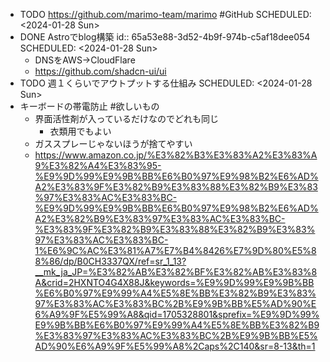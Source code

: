 - TODO https://github.com/marimo-team/marimo #GitHub
  SCHEDULED: <2024-01-28 Sun>
- DONE Astroでblog構築
  id:: 65a53e88-3d52-4b9f-974b-c5af18dee054
  SCHEDULED: <2024-01-28 Sun>
	- DNSをAWS→CloudFlare
	- https://github.com/shadcn-ui/ui
- TODO 週１くらいでアウトプットする仕組み
  SCHEDULED: <2024-01-28 Sun>
- キーボードの帯電防止 #欲しいもの
	- 界面活性剤が入っているだけなのでどれも同じ
		- 衣類用でもよい
	- ガススプレーじゃないほうが捨てやすい
	- https://www.amazon.co.jp/%E3%82%B3%E3%83%A2%E3%83%A9%E3%82%A4%E3%83%95-%E9%9D%99%E9%9B%BB%E6%B0%97%E9%98%B2%E6%AD%A2%E3%83%9F%E3%82%B9%E3%83%88%E3%82%B9%E3%83%97%E3%83%AC%E3%83%BC-%E9%9D%99%E9%9B%BB%E6%B0%97%E9%98%B2%E6%AD%A2%E3%82%B9%E3%83%97%E3%83%AC%E3%83%BC-%E3%83%9F%E3%82%B9%E3%83%88%E3%82%B9%E3%83%97%E3%83%AC%E3%83%BC-1%E6%9C%AC%E3%81%A7%E7%B4%8426%E7%9D%80%E5%88%86/dp/B0CH3337QX/ref=sr_1_13?__mk_ja_JP=%E3%82%AB%E3%82%BF%E3%82%AB%E3%83%8A&crid=2HXNTO4G4X88J&keywords=%E9%9D%99%E9%9B%BB%E6%B0%97%E9%99%A4%E5%8E%BB%E3%82%B9%E3%83%97%E3%83%AC%E3%83%BC%2B%E9%9B%BB%E5%AD%90%E6%A9%9F%E5%99%A8&qid=1705328801&sprefix=%E9%9D%99%E9%9B%BB%E6%B0%97%E9%99%A4%E5%8E%BB%E3%82%B9%E3%83%97%E3%83%AC%E3%83%BC%2B%E9%9B%BB%E5%AD%90%E6%A9%9F%E5%99%A8%2Caps%2C140&sr=8-13&th=1